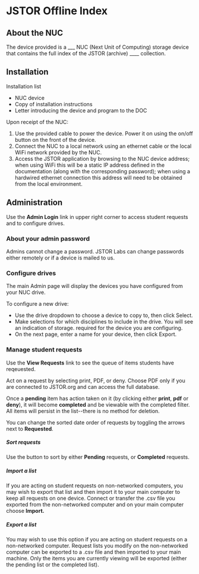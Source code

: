 # JSTOR Offline Index

## About the NUC
The device provided is a ___ NUC (Next Unit of Computing) storage device that contains the full index of the JSTOR (archive) ____ collection.

## Installation
Installation list

- NUC device
- Copy of installation instructions
- Letter introducing the device and program to the DOC

Upon receipt of the NUC:

1. Use the provided cable to power the device. Power it on using the on/off button on the front of the device.
2. Connect the NUC to a local network using an ethernet cable or the local WiFi network provided by the NUC.
3. Access the JSTOR application by browsing to the NUC device address;  when using WiFi this will be a static IP address defined in the documentation (along with the corresponding password);  when using a hardwired ethernet connection this address will need to be obtained from the local environment.

## Administration
Use the **Admin Login** link in upper right corner to access student requests and to configure drives.

### About your admin password
Admins cannot change a password. JSTOR Labs can change passwords either remotely or if a device is mailed to us.

### Configure drives
The main Admin page will display the devices you have configured from your NUC drive. 

To configure a new drive:

* Use the drive dropdown to choose a device to copy to, then click Select.
* Make selections for which disciplines to include in the drive. You will see an indication of storage. required for the device you are configuring.
* On the next page, enter a name for your device, then click Export.

### Manage student requests
Use the **View Requests** link to see the queue of items students have reqeuested.

Act on a request by selecting print, PDF, or deny. Choose PDF only if you are connected to JSTOR.org and can access the full database.

Once a **pending** item has action taken on it (by clicking either **print**, **pdf** or **deny**), it will become **completed** and be viewable with the completed filter. All items will persist in the list--there is no method for deletion.

You can change the sorted date order of requests by toggling the arrows next to **Requested**. 

##### Sort requests
Use the button to sort by either **Pending** requests, or **Completed** requests.


##### Import a list
If you are acting on student requests on non-networked computers, you may wish to export that list and then import it to your main computer to keep all requests on one device. Connect or transfer the .csv file you exported from the non-networked computer and on your main computer choose **Import.** 

##### Export a list
You may wish to use this option if you are acting on student requests on a non-networked computer. Request lists you modify on the non-networked computer can be exported to a .csv file and then imported to your main machine. Only the items you are currently viewing will be exported (either the pending list or the completed list). 

